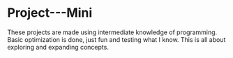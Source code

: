 # Project---Mini

These projects are made using intermediate knowledge of programming. 
Basic optimization is done, just fun and testing what I know.
This is all about exploring and expanding concepts.
